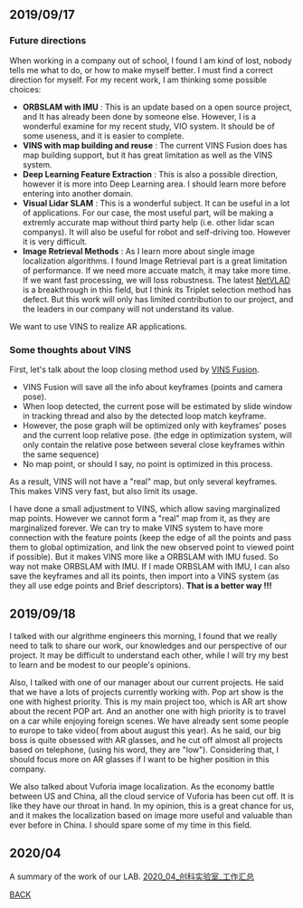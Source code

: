 ## 2019/09/17

### Future directions

When working in a company out of school, I found I am kind of lost, nobody tells me what to do, or how to make myself better.
I must find a correct direction for myself. For my recent work, I am thinking some possible choices:

+ **ORBSLAM with IMU** : This is an update based on a open source project, and It has already been done by someone else. However, I is a wonderful examine for my recent study, VIO system. It should be of some useness, and it is easier to complete.
+ **VINS with map building and reuse** : The current VINS Fusion does has map building support, but it has great limitation as well as the VINS system.
+ **Deep Learning Feature Extraction** : This is also a possible direction, however it is more into Deep Learning area. I should learn more before entering into another domain. 
+ **Visual Lidar SLAM** : This is a wonderful subject. It can be useful in a lot of applications. For our case, the most useful part, will be making a extremly accurate map without third party help (i.e. other lidar scan companys). It will also be useful for robot and self-driving too. However it is very difficult.
+ **Image Retrieval Methods** : As I learn more about single image localization algorithms. I found Image Retrieval part is a great limitation of performance. If we need more accuate match, it may take more time. If we want fast processing, we will loss robustness. The latest [NetVLAD](https://arxiv.org/abs/1511.07247) is a breakthrough in this field, but I think its Triplet selection method has defect. But this work will only has limited contribution to our project, and the leaders in our company will not understand its value.

We want to use VINS to realize AR applications. 

### Some thoughts about VINS

First, let's talk about the loop closing method used by [VINS Fusion](https://github.com/HKUST-Aerial-Robotics/VINS-Fusion). 

+ VINS Fusion will save all the info about keyframes (points and camera pose). 
+ When loop detected, the current pose will be estimated by slide window in tracking thread and also by the detected loop match keyframe.
+ However, the pose graph will be optimized only with keyframes' poses and the current loop relative pose. (the edge in optimization system, will only contain the relative pose between several close keyframes within the same sequence)
+ No map point, or should I say, no point is optimized in this process.

As a result, VINS will not have a "real" map, but only several keyframes. This makes VINS very fast, but also limit its usage.

I have done a small adjustment to VINS, which allow saving marginalized map points. However we cannot form a "real" map from it, as they are marginalized forever.
We can try to make VINS system to have more connection with the feature points (keep the edge of all the points and pass them to global optimization, and link the new observed point to viewed point if possible). But it makes VINS more like a ORBSLAM with IMU fused. So way not make ORBSLAM with IMU.
If I made ORBSLAM with IMU, I can also save the keyframes and all its points, then import into a VINS system (as they all use edge points and Brief descriptors). **That is a better way !!!**


## 2019/09/18

I talked with our algrithme engineers this morning, I found that we really need to talk to share our work, our knowledges and our perspective of our project. It may be difficult to understand each other, while I will try my best to learn and be modest to our people's opinions. 

Also, I talked with one of our manager about our current projects. He said that we have a lots of projects currently working with. Pop art show is the one with highest priority. This is my main project too, which is AR art show about the recent POP art. And an another one with high priority is to travel on a car while enjoying foreign scenes. We have already sent some people to europe to take video( from about august this year). As he said, our big boss is quite obsessed with AR glasses, and he cut off almost all projects based on telephone, (using his word, they are "low"). Considering that, I should focus more on AR glasses if I want to be higher position in this company. 

We also talked about Vuforia image localization. As the economy battle between US and China, all the cloud service of Vuforia has been cut off. It is like they have our throat in hand. In my opinion, this is a great chance for us, and it makes the localization based on image more useful and valuable than ever before in China. I should spare some of my time in this field.

## 2020/04

A summary of the work of our LAB. 
[2020_04_创科实验室_工作汇总](https://docs.qq.com/slide/DUlhFYVBYdUVVbElk)




[BACK](../)
